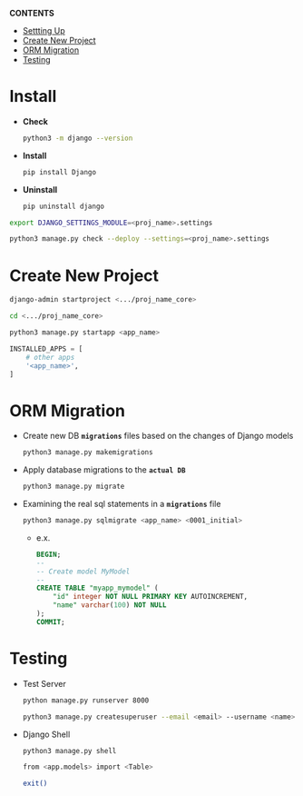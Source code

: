 **CONTENTS**
- [Settting Up](#settting-up)
- [Create New Project](#create-new-project)
- [ORM Migration](#orm-migration)
- [Testing](#testing)
  
# Install
- **Check**
    ```bash
    python3 -m django --version
    ```
- **Install**
    ```bash
    pip install Django
    ```
- **Uninstall**
    ```bash
    pip uninstall django
    ```
```bash
export DJANGO_SETTINGS_MODULE=<proj_name>.settings
```
```bash
python3 manage.py check --deploy --settings=<proj_name>.settings
```

# Create New Project
```bash
django-admin startproject <.../proj_name_core>
```
```bash
cd <.../proj_name_core>
```
```bash
python3 manage.py startapp <app_name>
```
```python
INSTALLED_APPS = [
    # other apps
    '<app_name>',
]
```
# ORM Migration
- Create new DB **```migrations```** files based on the changes of Django models
    ```bash
    python3 manage.py makemigrations
    ```
- Apply database migrations to the **```actual DB```** 
    ```bash
    python3 manage.py migrate
    ```
- Examining the real sql statements in a **```migrations```** file
    ```bash
    python3 manage.py sqlmigrate <app_name> <0001_initial>
    ```
    - e.x.
        ```sql
        BEGIN;
        --
        -- Create model MyModel
        --
        CREATE TABLE "myapp_mymodel" (
            "id" integer NOT NULL PRIMARY KEY AUTOINCREMENT,
            "name" varchar(100) NOT NULL
        );
        COMMIT;
        ``` 
# Testing
- Test Server
    ```bash
    python manage.py runserver 8000
    ```
    ```bash
    python3 manage.py createsuperuser --email <email> --username <name>
    ```
- Django Shell
    ```bash
    python3 manage.py shell
    ```
    ```bash
    from <app.models> import <Table>
    ```
    ```bash
    exit()
    ```
